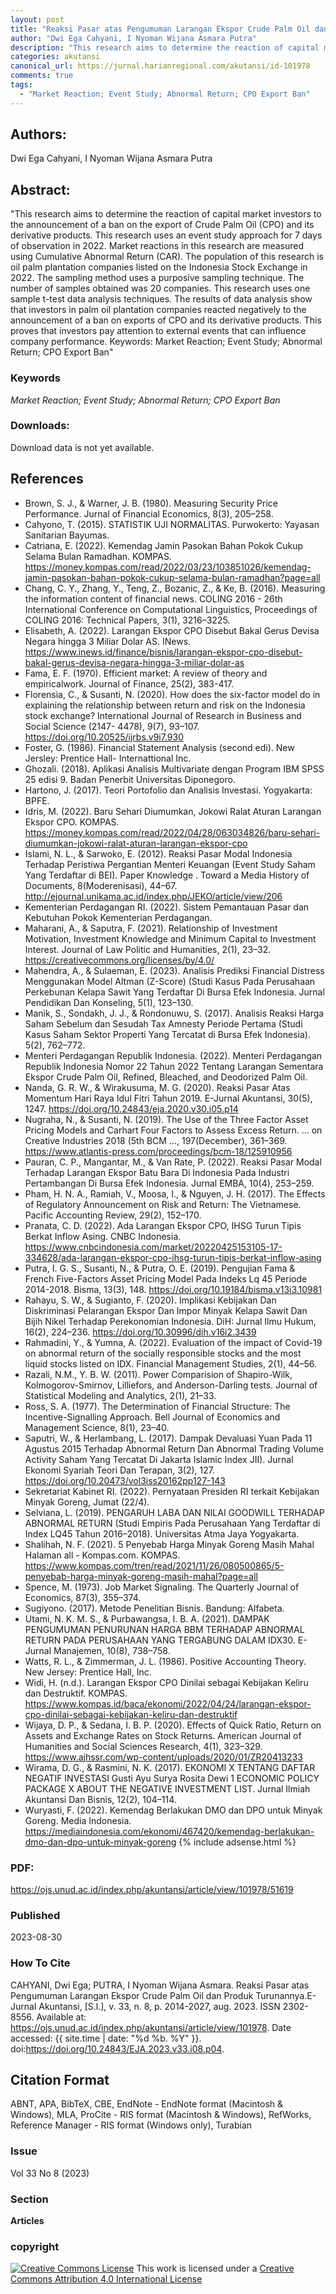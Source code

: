 ```yaml
---
layout: post
title: "Reaksi Pasar atas Pengumuman Larangan Ekspor Crude Palm Oil dan Produk Turunannya"
author: "Dwi Ega Cahyani, I Nyoman Wijana Asmara Putra"
description: "This research aims to determine the reaction of capital market investors to the announcement of a ban on the export of Crude Palm Oil CPO and its derivative products "
categories: akutansi
canonical_url: https://jurnal.harianregional.com/akutansi/id-101978
comments: true
tags:
  - "Market Reaction; Event Study; Abnormal Return; CPO Export Ban"
---
```


## Authors:
Dwi Ega Cahyani, I Nyoman Wijana Asmara Putra

## Abstract:
"This research aims to determine the reaction of capital market investors to the announcement of a ban on the export of Crude Palm Oil (CPO) and its derivative products. This research uses an event study approach for 7 days of observation in 2022. Market reactions in this research are measured using Cumulative Abnormal Return (CAR). The population of this research is oil palm plantation companies listed on the Indonesia Stock Exchange in 2022. The sampling method uses a purposive sampling technique. The number of samples obtained was 20 companies. This research uses one sample t-test data analysis techniques. The results of data analysis show that investors in palm oil plantation companies reacted negatively to the announcement of a ban on exports of CPO and its derivative products. This proves that investors pay attention to external events that can influence company performance. Keywords: Market Reaction; Event Study; Abnormal Return; CPO Export Ban"

### Keywords
*Market Reaction; Event Study; Abnormal Return; CPO Export Ban*

### Downloads:
Download data is not yet available.

## References
- Brown, S. J., & Warner, J. B. (1980). Measuring Security Price Performance. Jurnal of Financial Economics, 8(3), 205–258.
- Cahyono, T. (2015). STATISTIK UJI NORMALITAS. Purwokerto: Yayasan Sanitarian Bayumas.
- Catriana, E. (2022). Kemendag Jamin Pasokan Bahan Pokok Cukup Selama Bulan Ramadhan. KOMPAS. https://money.kompas.com/read/2022/03/23/103851026/kemendag-jamin-pasokan-bahan-pokok-cukup-selama-bulan-ramadhan?page=all
- Chang, C. Y., Zhang, Y., Teng, Z., Bozanic, Z., & Ke, B. (2016). Measuring the information content of financial news. COLING 2016 - 26th International Conference on Computational Linguistics, Proceedings of COLING 2016: Technical Papers, 3(1), 3216–3225.
- Elisabeth, A. (2022). Larangan Ekspor CPO Disebut Bakal Gerus Devisa Negara hingga 3 Miliar Dolar AS. INews. https://www.inews.id/finance/bisnis/larangan-ekspor-cpo-disebut-bakal-gerus-devisa-negara-hingga-3-miliar-dolar-as
- Fama, E. F. (1970). Efficient market: A review of theory and empiricalwork. Journal of Finance, 25(2), 383-417.
- Florensia, C., & Susanti, N. (2020). How does the six-factor model do in explaining the relationship between return and risk on the Indonesia stock exchange? International Journal of Research in Business and Social Science (2147- 4478), 9(7), 93–107. https://doi.org/10.20525/ijrbs.v9i7.930
- Foster, G. (1986). Financial Statement Analysis (second edi). New Jersley: Prentice Hall- Internattional Inc.
- Ghozali. (2018). Aplikasi Analisis Multivariate dengan Program IBM SPSS 25 edisi 9. Badan Penerbit Universitas Diponegoro.
- Hartono, J. (2017). Teori Portofolio dan Analisis Investasi. Yogyakarta: BPFE.
- Idris, M. (2022). Baru Sehari Diumumkan, Jokowi Ralat Aturan Larangan Ekspor CPO. KOMPAS. https://money.kompas.com/read/2022/04/28/063034826/baru-sehari-diumumkan-jokowi-ralat-aturan-larangan-ekspor-cpo
- Islami, N. L., & Sarwoko, E. (2012). Reaksi Pasar Modal Indonesia Terhadap Peristiwa Pergantian Menteri Keuangan (Event Study Saham Yang Terdaftar di BEI). Paper Knowledge . Toward a Media History of Documents, 8(Moderenisasi), 44–67. http://ejournal.unikama.ac.id/index.php/JEKO/article/view/206
- Kementerian Perdagangan RI. (2022). Sistem Pemantauan Pasar dan Kebutuhan Pokok Kementerian Perdagangan.
- Maharani, A., & Saputra, F. (2021). Relationship of Investment Motivation, Investment Knowledge and Minimum Capital to Investment Interest. Journal of Law Politic and Humanities, 2(1), 23–32. https://creativecommons.org/licenses/by/4.0/
- Mahendra, A., & Sulaeman, E. (2023). Analisis Prediksi Financial Distress Menggunakan Model Altman (Z-Score) (Studi Kasus Pada Perusahaan Perkebunan Kelapa Sawit Yang Terdaftar Di Bursa Efek Indonesia. Jurnal Pendidikan Dan Konseling, 5(1), 123–130.
- Manik, S., Sondakh, J. J., & Rondonuwu, S. (2017). Analisis Reaksi Harga Saham Sebelum dan Sesudah Tax Amnesty Periode Pertama (Studi Kasus Saham Sektor Properti Yang Tercatat di Bursa Efek Indonesia). 5(2), 762–772.
- Menteri Perdagangan Republik Indonesia. (2022). Menteri Perdagangan Republik Indonesia  Nomor 22 Tahun 2022 Tentang Larangan Sementara Ekspor Crude Palm Oil, Refined, Bleached, and Deodorized Palm Oil.
- Nanda, G. R. W., & Wirakusuma, M. G. (2020). Reaksi Pasar Atas Momentum Hari Raya Idul Fitri Tahun 2019. E-Jurnal Akuntansi, 30(5), 1247. https://doi.org/10.24843/eja.2020.v30.i05.p14
- Nugraha, N., & Susanti, N. (2019). The Use of the Three Factor Asset Pricing Models and Carhart Four Factors to Assess Excess Return. … on Creative Industries 2018 (5th BCM …, 197(December), 361–369. https://www.atlantis-press.com/proceedings/bcm-18/125910956
- Pauran, C. P., Mangantar, M., & Van Rate, P. (2022). Reaksi Pasar Modal Terhadap Larangan Ekspor Batu Bara Di Indonesia Pada Industri Pertambangan Di Bursa Efek Indonesia. Jurnal EMBA, 10(4), 253–259.
- Pham, H. N. A., Ramiah, V., Moosa, I., & Nguyen, J. H. (2017). The Effects of Regulatory Announcement on Risk and Return: The Vietnamese. Pacific Accounting Review, 29(2), 152–170.
- Pranata, C. D. (2022). Ada Larangan Ekspor CPO, IHSG Turun Tipis Berkat Inflow Asing. CNBC Indonesia. https://www.cnbcindonesia.com/market/20220425153105-17-334628/ada-larangan-ekspor-cpo-ihsg-turun-tipis-berkat-inflow-asing
- Putra, I. G. S., Susanti, N., & Putra, O. E. (2019). Pengujian Fama & French Five-Factors Asset Pricing Model Pada Indeks Lq 45 Periode 2014-2018. Bisma, 13(3), 148. https://doi.org/10.19184/bisma.v13i3.10981
- Rahayu, S. W., & Sugianto, F. (2020). Implikasi Kebijakan Dan Diskriminasi Pelarangan Ekspor Dan Impor Minyak Kelapa Sawit Dan Bijih Nikel Terhadap Perekonomian Indonesia. DiH: Jurnal Ilmu Hukum, 16(2), 224–236. https://doi.org/10.30996/dih.v16i2.3439
- Rahmadini, Y., & Yumna, A. (2022). Evaluation of the impact of Covid-19 on abnormal return of the socially responsible stocks and the most liquid stocks listed on IDX. Financial Management Studies, 2(1), 44–56.
- Razali, N.M., Y. B. W. (2011). Power Comparision of Shapiro-Wilk, Kolmogorov-Smirnov, Lilliefors, and Anderson-Darling tests. Journal of Statistical Modeling and Analytics, 2(1), 21–33.
- Ross, S. A. (1977). The Determination of Financial Structure: The Incentive-Signalling Approach. Bell Journal of Economics and Management Science, 8(1), 23–40.
- Saputri, W., & Herlambang, L. (2017). Dampak Devaluasi Yuan Pada 11 Agustus 2015 Terhadap Abnormal Return Dan Abnormal Trading Volume Activity Saham Yang Tercatat Di Jakarta Islamic Index JII). Jurnal Ekonomi Syariah Teori Dan Terapan, 3(2), 127. https://doi.org/10.20473/vol3iss20162pp127-143
- Sekretariat Kabinet RI. (2022). Pernyataan Presiden RI terkait Kebijakan Minyak Goreng, Jumat (22/4).
- Selviana, L. (2019). PENGARUH LABA DAN NILAI GOODWILL TERHADAP ABNORMAL RETURN (Studi Empiris Pada Perusahaan Yang Terdaftar di Index LQ45 Tahun 2016–2018). Universitas Atma Jaya Yogyakarta.
- Shalihah, N. F. (2021). 5 Penyebab Harga Minyak Goreng Masih Mahal Halaman all - Kompas.com. KOMPAS. https://www.kompas.com/tren/read/2021/11/26/080500865/5-penyebab-harga-minyak-goreng-masih-mahal?page=all
- Spence, M. (1973). Job Market Signaling. The Quarterly Journal of Economics, 87(3), 355–374.
- Sugiyono. (2017). Metode Penelitian Bisnis. Bandung: Alfabeta.
- Utami, N. K. M. S., & Purbawangsa, I. B. A. (2021). DAMPAK PENGUMUMAN PENURUNAN HARGA BBM TERHADAP ABNORMAL RETURN PADA PERUSAHAAN YANG TERGABUNG DALAM IDX30. E-Jurnal Manajemen, 10(8), 738–758.
- Watts, R. L., & Zimmerman, J. L. (1986). Positive Accounting Theory. New Jersey: Prentice Hall, Inc.
- Widi, H. (n.d.). Larangan Ekspor CPO Dinilai sebagai Kebijakan Keliru dan Destruktif. KOMPAS. https://www.kompas.id/baca/ekonomi/2022/04/24/larangan-ekspor-cpo-dinilai-sebagai-kebijakan-keliru-dan-destruktif
- Wijaya, D. P., & Sedana, I. B. P. (2020). Effects of Quick Ratio, Return on Assets and Exchange Rates on Stock Returns. American Journal of Humanities and Social Sciences Research, 4(1), 323–329. https://www.ajhssr.com/wp-content/uploads/2020/01/ZR20413233
- Wirama, D. G., & Rasmini, N. K. (2017). EKONOMI X TENTANG DAFTAR NEGATIF INVESTASI Gusti Ayu Surya Rosita Dewi 1 ECONOMIC POLICY PACKAGE X ABOUT THE NEGATIVE INVESTMENT LIST. Jurnal Ilmiah Akuntansi Dan Bisnis, 12(2), 104–114.
- Wuryasti, F. (2022). Kemendag Berlakukan DMO dan DPO untuk Minyak Goreng. Media Indonesia. https://mediaindonesia.com/ekonomi/467420/kemendag-berlakukan-dmo-dan-dpo-untuk-minyak-goreng
{% include adsense.html %}
### PDF:
https://ojs.unud.ac.id/index.php/akuntansi/article/view/101978/51619

### Published
2023-08-30

### How To Cite
CAHYANI, Dwi Ega; PUTRA, I Nyoman Wijana Asmara.  Reaksi Pasar atas Pengumuman Larangan Ekspor Crude Palm Oil dan Produk Turunannya.E-Jurnal Akuntansi, [S.l.], v. 33, n. 8, p. 2014-2027, aug. 2023. ISSN 2302-8556. Available at: <https://ojs.unud.ac.id/index.php/akuntansi/article/view/101978>. Date accessed: {{ site.time | date: "%d %b. %Y" }}. doi:https://doi.org/10.24843/EJA.2023.v33.i08.p04.

## Citation Format
ABNT, APA, BibTeX, CBE, EndNote - EndNote format (Macintosh & Windows), MLA, ProCite - RIS format (Macintosh & Windows), RefWorks, Reference Manager - RIS format (Windows only), Turabian

### Issue
Vol 33 No 8 (2023)

### Section 
**Articles**

### copyright 
<a href="http://creativecommons.org/licenses/by/4.0/" rel="license"><img src="https://i.creativecommons.org/l/by/4.0/88x31.png" alt="Creative Commons License" /></a>
This work is licensed under a <a href="http://creativecommons.org/licenses/by/4.0/" rel="nofollow">Creative Commons Attribution 4.0 International License</a>
